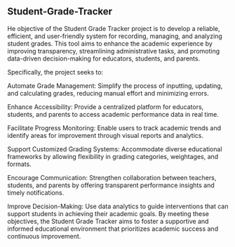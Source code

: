 ## Student-Grade-Tracker ##
He objective of the Student Grade Tracker project is to develop a reliable, efficient, and user-friendly system for recording, managing, and analyzing student grades. This tool aims to enhance the academic experience by improving transparency, streamlining administrative tasks, and promoting data-driven decision-making for educators, students, and parents.

Specifically, the project seeks to:

Automate Grade Management: Simplify the process of inputting, updating, and calculating 
                           grades, reducing manual effort and minimizing errors.

Enhance Accessibility: Provide a centralized platform for educators, students, and parents 
                         to access academic performance data in real time.


Facilitate Progress Monitoring: Enable users to track academic trends and identify areas for 
                          improvement through visual reports and analytics.


Support Customized Grading Systems: Accommodate diverse educational frameworks by allowing flexibility
                          in grading categories, weightages, and formats.


Encourage Communication: Strengthen collaboration between teachers, students, and parents by offering
                         transparent performance insights and timely notifications.
                         

Improve Decision-Making: Use data analytics to guide interventions that can support students in achieving their academic goals.
                         By meeting these objectives, the Student Grade Tracker aims to foster a supportive and informed educational
                         environment that prioritizes academic success and continuous improvement.







